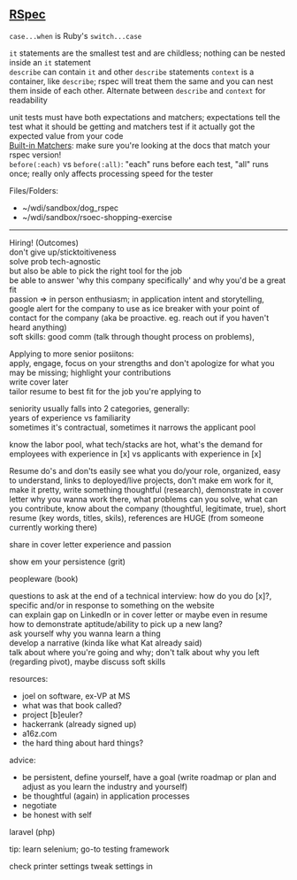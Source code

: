 [**RSpec**](https://git.generalassemb.ly/ga-wdi-lessons/rspec)
------

`case...when` is Ruby's `switch...case`

`it` statements are the smallest test and are childless; nothing can be nested inside an `it` statement  
`describe` can contain `it` and other `describe` statements
`context` is a container, like `describe`; rspec will treat them the same and you can nest them inside of each other. Alternate between `describe` and `context` for readability  

unit tests must have both expectations and matchers; expectations tell the test what it should be getting and matchers test if it actually got the expected value from your code  
[Built-in Matchers](https://relishapp.com/rspec/rspec-expectations/docs/built-in-matchers): make sure you're looking at the docs that match your rspec version!  
`before(:each)` vs `before(:all)`: "each" runs before each test, "all" runs once; really only affects processing speed for the tester  

Files/Folders:  
<!-- rspec testing folder; few notes in it -->
- ~/wdi/sandbox/dog_rspec  
- ~/wdi/sandbox/rsoec-shopping-exercise

---------

Hiring! (Outcomes)  
don't give up/sticktoitiveness  
solve prob tech-agnostic  
but also be able to pick the right tool for the job  
be able to answer 'why this company specifically' and why you'd be a great fit  
passion => in person enthusiasm; in application intent and storytelling, google alert for the company to use as ice breaker with your point of contact for the company (aka be proactive. eg. reach out if you haven't heard anything)  
soft skills: good comm (talk through thought process on problems), 

Applying to more senior posiitons:  
apply, engage, focus on your strengths and don't apologize for what you may be missing; highlight your contributions  
write cover later  
tailor resume to best fit for the job you're applying to

seniority usually falls into 2 categories, generally:  
years of experience vs familiarity  
sometimes it's contractual, sometimes it narrows the applicant pool  

know the labor pool, what tech/stacks are hot, what's the demand for employees with experience in [x] vs applicants with experience in [x]  

Resume do's and don'ts 
easily see what you do/your role, organized, easy to understand, links to deployed/live projects, don't make em work for it, make it pretty, write something thoughtful (research), demonstrate in cover letter why you wanna work there, what problems can you solve, what can you contribute, know about the company (thoughtful, legitimate, true), short resume (key words, titles, skils), references are HUGE (from someone currently working there)  

share in cover letter experience and passion

show em your persistence (grit)

peopleware (book)

questions to ask at the end of a technical interview: how do you do [x]?, specific and/or in response to something on the website  
can explain gap on LinkedIn or in cover letter or maybe even in resume  
how to demonstrate aptitude/ability to pick up a new lang?  
ask yourself why you wanna learn a thing  
develop a narrative (kinda like what Kat already said)  
talk about where you're going and why; don't talk about why you left (regarding pivot), maybe discuss soft skills    

resources:  
- joel on software, ex-VP at MS  
- what was that book called?  
- project [b]euler?  
- hackerrank (already signed up)  
- a16z.com  
- the hard thing about hard things?  

advice:  
- be persistent, define yourself, have a goal (write roadmap or plan and adjust as you learn the industry and yourself)  
- be thoughtful (again) in application processes
- negotiate
- be honest with self

laravel (php)

tip: learn selenium; go-to testing framework  

check printer settings 
tweak settings in 